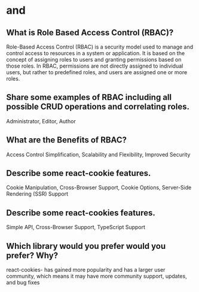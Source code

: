 # <Login /> and <Auth />

## What is Role Based Access Control (RBAC)?

Role-Based Access Control (RBAC) is a security model used to manage and control access to resources in a system or application. It is based on the concept of assigning roles to users and granting permissions based on those roles. In RBAC, permissions are not directly assigned to individual users, but rather to predefined roles, and users are assigned one or more roles.

## Share some examples of RBAC including all possible CRUD operations and correlating roles.

Administrator, Editor, Author

## What are the Benefits of RBAC?

Access Control Simplification, Scalability and Flexibility, Improved Security

## Describe some react-cookie features.

Cookie Manipulation, Cross-Browser Support, Cookie Options, Server-Side Rendering (SSR) Support

## Describe some react-cookies features.

Simple API, Cross-Browser Support, TypeScript Support

## Which library would you prefer would you prefer? Why?

react-cookies- has gained more popularity and has a larger user community, which means it may have more community support, updates, and bug fixes
